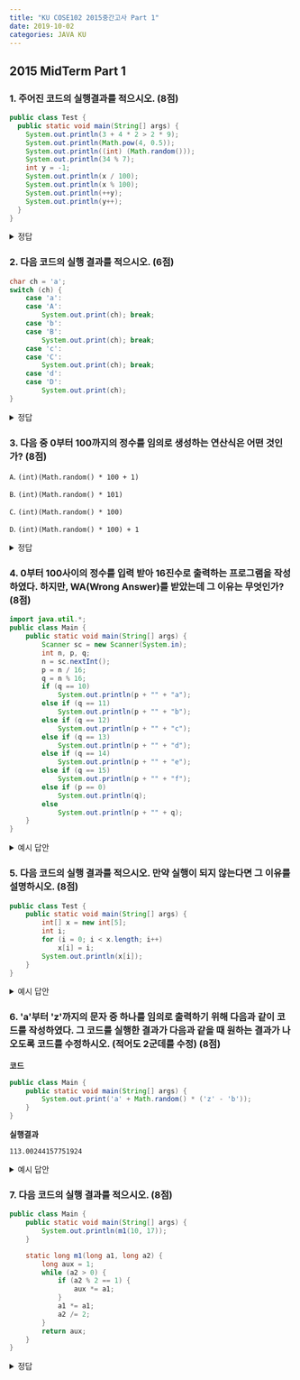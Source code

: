 ```yaml
---
title: "KU COSE102 2015중간고사 Part 1"
date: 2019-10-02
categories: JAVA KU
---
```


## 2015 MidTerm Part 1

### 1. 주어진 코드의 실행결과를 적으시오. (8점)

~~~java
public class Test {
  public static void main(String[] args) {
    System.out.println(3 + 4 * 2 > 2 * 9);
    System.out.println(Math.pow(4, 0.5));
    System.out.println((int) (Math.random()));
    System.out.println(34 % 7);
    int y = -1;
    System.out.println(x / 100);
    System.out.println(x % 100);
    System.out.println(++y);
    System.out.println(y++);
  }
}
~~~

<details><summary>정답</summary>

{% highlight text %}
false
2.0
0
6
컴파일에러
컴파일에러
0
0
{% endhighlight %}

</details>

### 2. 다음 코드의 실행 결과를 적으시오. (6점)

~~~java
char ch = 'a';
switch (ch) {
    case 'a':
    case 'A':
        System.out.print(ch); break;
    case 'b':
    case 'B':
        System.out.print(ch); break;
    case 'c':
    case 'C':
        System.out.print(ch); break;
    case 'd':
    case 'D':
        System.out.print(ch);
}
~~~

<details><summary>정답</summary>

{% highlight text %}
a
{% endhighlight %}

</details>

### 3. 다음 중 0부터 100까지의 정수를 임의로 생성하는 연산식은 어떤 것인가? (8점)

``A``. ``(int)(Math.random() * 100 + 1)``

``B``. ``(int)(Math.random() * 101)``

``C``. ``(int)(Math.random() * 100)``

``D``. ``(int)(Math.random() * 100) + 1``

<details><summary>정답</summary>

{% highlight text %}
B
{% endhighlight %}

</details>

### 4. 0부터 100사이의 정수를 입력 받아 16진수로 출력하는 프로그램을 작성하였다. 하지만, WA(Wrong Answer)를 받았는데 그 이유는 무엇인가? (8점)

~~~java
import java.util.*;
public class Main {
    public static void main(String[] args) {
        Scanner sc = new Scanner(System.in);
        int n, p, q;
        n = sc.nextInt();
        p = n / 16;
        q = n % 16;
        if (q == 10)
            System.out.println(p + "" + "a");
        else if (q == 11)
            System.out.println(p + "" + "b");
        else if (q == 12)
            System.out.println(p + "" + "c");
        else if (q == 13)
            System.out.println(p + "" + "d");
        else if (q == 14)
            System.out.println(p + "" + "e");
        else if (q == 15)
            System.out.println(p + "" + "f");
        else if (p == 0)
            System.out.println(q);
        else
            System.out.println(p + "" + q);
    }
}

~~~

<details><summary>예시 답안</summary>

{% highlight text %}
입력이 10~15인 경우 필요 없는 0이 앞에 출력된다.
{% endhighlight %}

</details>

### 5. 다음 코드의 실행 결과를 적으시오. 만약 실행이 되지 않는다면 그 이유를 설명하시오. (8점)

~~~java
public class Test { 
    public static void main(String[] args) { 
        int[] x = new int[5]; 
        int i;
        for (i = 0; i < x.length; i++)
            x[i] = i;
        System.out.println(x[i]);
    }
}
~~~

<details><summary>예시 답안</summary>

{% highlight text %}
System.out.println(x[i])의 경우, 배열의 범위를 초과한다.
{% endhighlight %}

</details>

### 6. 'a'부터 'z'까지의 문자 중 하나를 임의로 출력하기 위해 다음과 같이 코드를 작성하였다. 그 코드를 실행한 결과가 다음과 같을 때 원하는 결과가 나오도록 코드를 수정하시오. (적어도 2군데를 수정) (8점)

**코드**

~~~java
public class Main {
    public static void main(String[] args) {
        System.out.print('a' + Math.random() * ('z' - 'b'));
    }
}
~~~

**실행결과**

~~~text
113.00244157751924
~~~

<details><summary>예시 답안</summary>

{% highlight java %}
public class Main {
    public static void main(String[] args) {
        System.out.print((char)('a' + (int)(Math.random() * ('z' - 'a'))));
    }
}
{% endhighlight %}

</details>

### 7. 다음 코드의 실행 결과를 적으시오. (8점)

~~~java
public class Main {
    public static void main(String[] args) {
        System.out.println(m1(10, 17));
    }

    static long m1(long a1, long a2) {
        long aux = 1;
        while (a2 > 0) {
            if (a2 % 2 == 1) {
                aux *= a1;
            }
            a1 *= a1;
            a2 /= 2;
        }
        return aux;
    }
}
~~~

<details><summary>정답</summary>

{% highlight text %}
100000000000000000 (10^17)
{% endhighlight %}

</summary>
